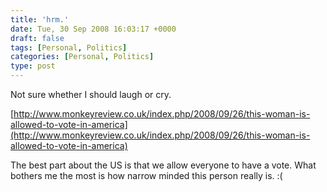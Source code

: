 ```yaml
---
title: 'hrm.'
date: Tue, 30 Sep 2008 16:03:17 +0000
draft: false
tags: [Personal, Politics]
categories: [Personal, Politics]
type: post
---
```


Not sure whether I should laugh or cry.

[http://www.monkeyreview.co.uk/index.php/2008/09/26/this-woman-is-allowed-to-vote-in-america](http://www.monkeyreview.co.uk/index.php/2008/09/26/this-woman-is-allowed-to-vote-in-america)

The best part about the US is that we allow everyone to have a vote. What bothers me the most is how narrow minded this person really is. :(